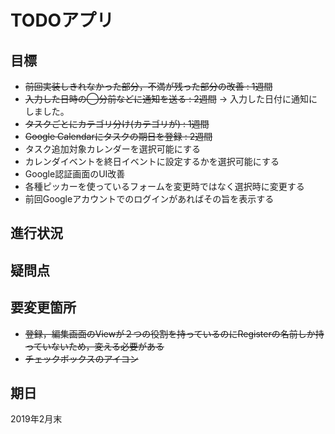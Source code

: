 # TODOアプリ

## 目標
- ~~前回実装しきれなかった部分，不満が残った部分の改善 : 1週間~~
- ~~入力した日時の◯分前などに通知を送る : 2週間~~ -> 入力した日付に通知にしました。
- ~~タスクごとにカテゴリ分け(カテゴリが) : 1週間~~
- ~~Google Calendarにタスクの期日を登録 : 2週間~~
- タスク追加対象カレンダーを選択可能にする
- カレンダイベントを終日イベントに設定するかを選択可能にする
- Google認証画面のUI改善
- 各種ピッカーを使っているフォームを変更時ではなく選択時に変更する
- 前回Googleアカウントでのログインがあればその旨を表示する

## 進行状況

## 疑問点

## 要変更箇所
- ~~登録，編集画面のViewが２つの役割を持っているのにRegisterの名前しか持っていないため，変える必要がある~~
- ~~チェックボックスのアイコン~~

## 期日
2019年2月末
